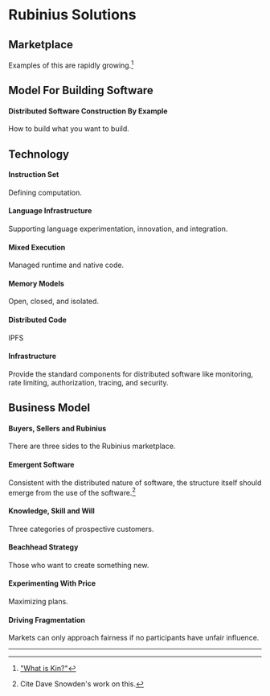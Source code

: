 # Rubinius Solutions

## Marketplace

Examples of this are rapidly growing.[^5]

## Model For Building Software

#### Distributed Software Construction By Example

How to build what you want to build.

## Technology

#### Instruction Set

Defining computation.

#### Language Infrastructure

Supporting language experimentation, innovation, and integration.

#### Mixed Execution

Managed runtime and native code.

#### Memory Models

Open, closed, and isolated.

#### Distributed Code

IPFS

#### Infrastructure

Provide the standard components for distributed software like monitoring, rate limiting, authorization, tracing, and security.

## Business Model

#### Buyers, Sellers and Rubinius

There are three sides to the Rubinius marketplace.

#### Emergent Software

Consistent with the distributed nature of software, the structure itself should emerge from the use of the software.[^6]

#### Knowledge, Skill and Will

Three categories of prospective customers.

#### Beachhead Strategy

Those who want to create something new.

#### Experimenting With Price

Maximizing plans.

#### Driving Fragmentation

Markets can only approach fairness if no participants have unfair influence.

---

[^5]: ["What is Kin?"](http://avc.com/2017/05/video-of-the-week-what-is-kin/)
[^6]: Cite Dave Snowden's work on this.
